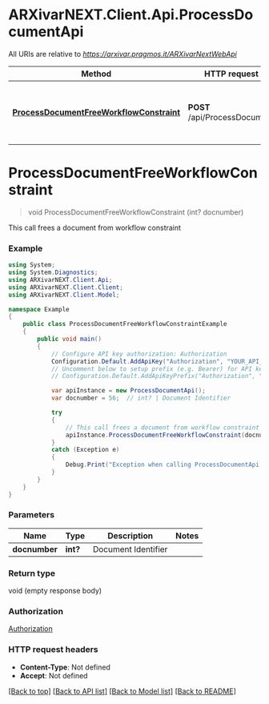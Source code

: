 # ARXivarNEXT.Client.Api.ProcessDocumentApi

All URIs are relative to *https://arxivar.pragmos.it/ARXivarNextWebApi*

Method | HTTP request | Description
------------- | ------------- | -------------
[**ProcessDocumentFreeWorkflowConstraint**](ProcessDocumentApi.md#processdocumentfreeworkflowconstraint) | **POST** /api/ProcessDocument | This call frees a document from workflow constraint


<a name="processdocumentfreeworkflowconstraint"></a>
# **ProcessDocumentFreeWorkflowConstraint**
> void ProcessDocumentFreeWorkflowConstraint (int? docnumber)

This call frees a document from workflow constraint

### Example
```csharp
using System;
using System.Diagnostics;
using ARXivarNEXT.Client.Api;
using ARXivarNEXT.Client.Client;
using ARXivarNEXT.Client.Model;

namespace Example
{
    public class ProcessDocumentFreeWorkflowConstraintExample
    {
        public void main()
        {
            // Configure API key authorization: Authorization
            Configuration.Default.AddApiKey("Authorization", "YOUR_API_KEY");
            // Uncomment below to setup prefix (e.g. Bearer) for API key, if needed
            // Configuration.Default.AddApiKeyPrefix("Authorization", "Bearer");

            var apiInstance = new ProcessDocumentApi();
            var docnumber = 56;  // int? | Document Identifier

            try
            {
                // This call frees a document from workflow constraint
                apiInstance.ProcessDocumentFreeWorkflowConstraint(docnumber);
            }
            catch (Exception e)
            {
                Debug.Print("Exception when calling ProcessDocumentApi.ProcessDocumentFreeWorkflowConstraint: " + e.Message );
            }
        }
    }
}
```

### Parameters

Name | Type | Description  | Notes
------------- | ------------- | ------------- | -------------
 **docnumber** | **int?**| Document Identifier | 

### Return type

void (empty response body)

### Authorization

[Authorization](../README.md#Authorization)

### HTTP request headers

 - **Content-Type**: Not defined
 - **Accept**: Not defined

[[Back to top]](#) [[Back to API list]](../README.md#documentation-for-api-endpoints) [[Back to Model list]](../README.md#documentation-for-models) [[Back to README]](../README.md)

